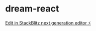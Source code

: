# dream-react

[Edit in StackBlitz next generation editor ⚡️](https://stackblitz.com/~/github.com/ccandelora/dream-react)